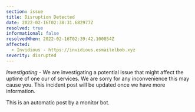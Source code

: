 ```yaml
---
section: issue
title: Disruption Detected
date: 2022-02-16T02:38:31.682977Z
resolved: true
informational: false
resolvedWhen: 2022-02-16T02:39:42.100854Z
affected:
  - Invidious - https://invidious.esmailelbob.xyz
severity: disrupted
---
```

*Investigating* - We are investigating a potential issue that might affect the uptime of one our of services. We are sorry for any inconvenience this may cause you. This incident post will be updated once we have more information.

This is an automatic post by a monitor bot.
        